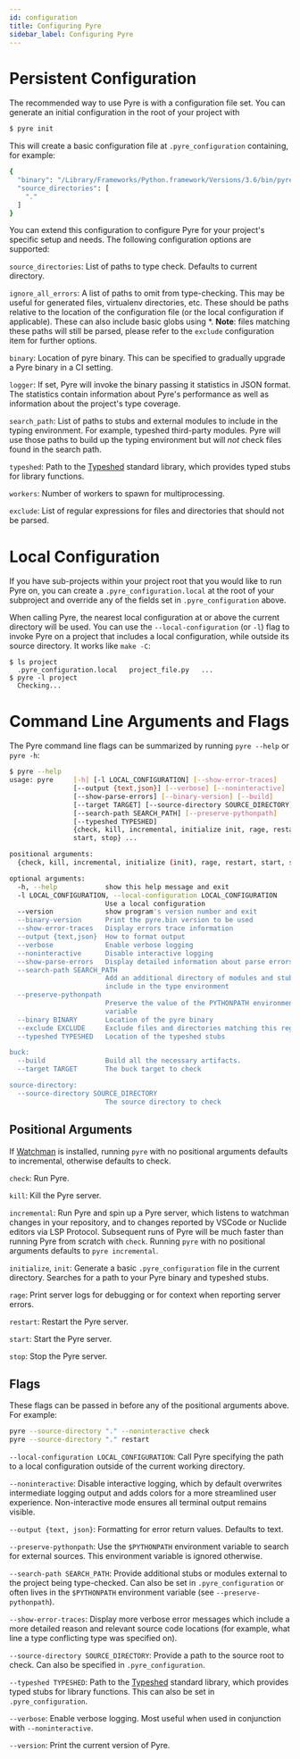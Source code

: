 ```yaml
---
id: configuration
title: Configuring Pyre
sidebar_label: Configuring Pyre
---
```


# Persistent Configuration
The recommended way to use Pyre is with a configuration file set.
You can generate an initial configuration in the root of your project with
```bash
$ pyre init
```

This will create a basic configuration file at `.pyre_configuration` containing,
for example:
```bash
{
  "binary": "/Library/Frameworks/Python.framework/Versions/3.6/bin/pyre.bin",
  "source_directories": [
    "."
  ]
}
```

You can extend this configuration to configure Pyre for your project's specific
setup and needs. The following configuration options are supported:

`source_directories`: List of paths to type check. Defaults to current directory.

`ignore_all_errors`: A list of paths to omit from type-checking. This may be useful for
generated files, virtualenv directories, etc.  These should be paths relative to the location of
the configuration file (or the local configuration if applicable).  These can also include basic
globs using *. **Note**: files matching these paths will still be parsed, please refer to the
`exclude` configuration item for further options.

`binary`: Location of pyre binary. This can be specified to gradually upgrade a Pyre
binary in a CI setting.

`logger`: If set, Pyre will invoke the binary passing it statistics in JSON format.
The statistics contain information about Pyre's performance as well as information about
the project's type coverage.

`search_path`: List of paths to stubs and external modules to include in the typing
environment. For example, typeshed third-party modules. Pyre will use those paths to
build up the typing environment but will *not* check files found in the search path.

`typeshed`: Path to the [Typeshed](https://github.com/python/typeshed) standard library, which
provides typed stubs for library functions.

`workers`: Number of workers to spawn for multiprocessing.

`exclude`: List of regular expressions for files and directories that should not be parsed.


# Local Configuration
If you have sub-projects within your project root that you would like to run Pyre on, you
can create a `.pyre_configuration.local` at the root of your subproject and override any
of the fields set in `.pyre_configuration` above.

When calling Pyre, the nearest local configuration at or above the current directory will be used.
You can use the `--local-configuration` (or `-l`) flag to invoke Pyre on a project that includes a
local configuration, while outside its source directory. It works like `make -C`:
```
$ ls project
  .pyre_configuration.local   project_file.py   ...
$ pyre -l project
  Checking...
```


# Command Line Arguments and Flags

The Pyre command line flags can be summarized by running `pyre --help` or `pyre -h`:

```bash
$ pyre --help
usage: pyre     [-h] [-l LOCAL_CONFIGURATION] [--show-error-traces]
                [--output {text,json}] [--verbose] [--noninteractive]
                [--show-parse-errors] [--binary-version] [--build]
                [--target TARGET] [--source-directory SOURCE_DIRECTORY]
                [--search-path SEARCH_PATH] [--preserve-pythonpath]
                [--typeshed TYPESHED]
                {check, kill, incremental, initialize init, rage, restart,
                start, stop} ...

positional arguments:
  {check, kill, incremental, initialize (init), rage, restart, start, stop}

optional arguments:
  -h, --help            show this help message and exit
  -l LOCAL_CONFIGURATION, --local-configuration LOCAL_CONFIGURATION
                        Use a local configuration
  --version             show program's version number and exit
  --binary-version      Print the pyre.bin version to be used
  --show-error-traces   Display errors trace information
  --output {text,json}  How to format output
  --verbose             Enable verbose logging
  --noninteractive      Disable interactive logging
  --show-parse-errors   Display detailed information about parse errors
  --search-path SEARCH_PATH
                        Add an additional directory of modules and stubs to
                        include in the type environment
  --preserve-pythonpath
                        Preserve the value of the PYTHONPATH environment
                        variable
  --binary BINARY       Location of the pyre binary
  --exclude EXCLUDE     Exclude files and directories matching this regexp from parsing
  --typeshed TYPESHED   Location of the typeshed stubs

buck:
  --build               Build all the necessary artifacts.
  --target TARGET       The buck target to check

source-directory:
  --source-directory SOURCE_DIRECTORY
                        The source directory to check
```

## Positional Arguments
If [Watchman](https://facebook.github.io/watchman/docs/install.html) is
installed, running `pyre` with no positional arguments defaults to incremental,
otherwise defaults to check.

`check`: Run Pyre.

`kill`: Kill the Pyre server.

`incremental`: Run Pyre and spin up a Pyre server, which listens to watchman changes in
your repository, and to changes reported by VSCode or Nuclide editors via LSP Protocol.
Subsequent runs of Pyre will be much faster than running Pyre from scratch with `check`.
Running `pyre` with no positional arguments defaults to `pyre incremental`.

`initialize`, `init`: Generate a basic `.pyre_configuration` file in the current directory.
Searches for a path to your Pyre binary and typeshed stubs.

`rage`: Print server logs for debugging or for context when reporting server errors.

`restart`: Restart the Pyre server.

`start`: Start the Pyre server.

`stop`: Stop the Pyre server.


## Flags
These flags can be passed in before any of the positional arguments above. For example:
```bash
pyre --source-directory "." --noninteractive check
pyre --source-directory "." restart
```

`--local-configuration LOCAL_CONFIGURATION`: Call Pyre specifying the path to a local
configuration outside of the current working directory.

`--noninteractive`: Disable interactive logging, which by default overwrites intermediate
logging output and adds colors for a more streamlined user experience.
Non-interactive mode ensures all terminal output remains visible.

`--output {text, json}`: Formatting for error return values. Defaults to text.

`--preserve-pythonpath`: Use the `$PYTHONPATH` environment variable to search for external
sources. This environment variable is ignored otherwise.

`--search-path SEARCH_PATH`: Provide additional stubs or modules external to the project
being type-checked. Can also be set in `.pyre_configuration` or often lives in the
`$PYTHONPATH` environment variable (see `--preserve-pythonpath`).

`--show-error-traces`: Display more verbose error messages which include a more detailed
reason and relevant source code locations (for example, what line a type conflicting
  type was specified on).

`--source-directory SOURCE_DIRECTORY`: Provide a path to the source root to check. Can also
be specified in `.pyre_configuration`.

`--typeshed TYPESHED`: Path to the [Typeshed](https://github.com/python/typeshed) standard library,
which provides typed stubs for library functions. This can also be set in `.pyre_configuration`.

`--verbose`: Enable verbose logging. Most useful when used in conjunction with `--noninteractive`.

`--version`: Print the current version of Pyre.
